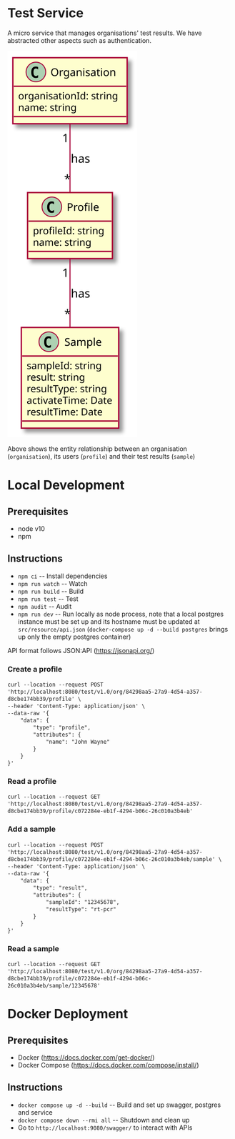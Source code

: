 # Test Service

A micro service that manages organisations' test results. We have abstracted other aspects such as authentication.

![Entity Relationships](test.svg "Entity Relationships")

Above shows the entity relationship between an organisation (`organisation`), its users (`profile`) and their test results (`sample`)
# Local Development
## Prerequisites
* node v10
* npm
## Instructions
* `npm ci` -- Install dependencies
* `npm run watch` -- Watch 
* `npm run build` -- Build
* `npm run test` -- Test
* `npm audit` -- Audit
* `npm run dev` -- Run locally as node process, note that a local postgres instance must be set up and its hostname must be updated at `src/resource/api.json` (`docker-compose up -d --build postgres` brings up only the empty postgres container)

API format follows JSON:API (https://jsonapi.org/)
### Create a profile
```
curl --location --request POST 'http://localhost:8080/test/v1.0/org/84298aa5-27a9-4d54-a357-d8cbe174bb39/profile' \
--header 'Content-Type: application/json' \
--data-raw '{
    "data": {
        "type": "profile",
        "attributes": {
            "name": "John Wayne"
        }
    }
}'
```

### Read a profile
```
curl --location --request GET 'http://localhost:8080/test/v1.0/org/84298aa5-27a9-4d54-a357-d8cbe174bb39/profile/c072284e-eb1f-4294-b06c-26c010a3b4eb'
```

### Add a sample
```
curl --location --request POST 'http://localhost:8080/test/v1.0/org/84298aa5-27a9-4d54-a357-d8cbe174bb39/profile/c072284e-eb1f-4294-b06c-26c010a3b4eb/sample' \
--header 'Content-Type: application/json' \
--data-raw '{
    "data": {
        "type": "result",
        "attributes": {
            "sampleId": "12345678",
            "resultType": "rt-pcr"
        }
    }
}'
```

### Read a sample
```
curl --location --request GET 'http://localhost:8080/test/v1.0/org/84298aa5-27a9-4d54-a357-d8cbe174bb39/profile/c072284e-eb1f-4294-b06c-26c010a3b4eb/sample/12345678'
```

# Docker Deployment
## Prerequisites
* Docker (https://docs.docker.com/get-docker/)
* Docker Compose (https://docs.docker.com/compose/install/)
## Instructions
* `docker compose up -d --build` -- Build and set up swagger, postgres and service
* `docker compose down --rmi all` -- Shutdown and clean up
* Go to `http://localhost:9080/swagger/` to interact with APIs

